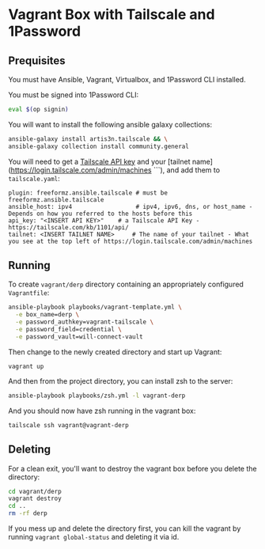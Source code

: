 
# Vagrant Box with Tailscale and 1Password

## Prequisites

You must have Ansible, Vagrant, Virtualbox, and 1Password CLI installed.

You must be signed into 1Password CLI:

```bash
eval $(op signin)
```

You will want to install the following ansible galaxy collections:

```bash
ansible-galaxy install artis3n.tailscale && \
ansible-galaxy collection install community.general
```

You will need to get a [Tailscale API key](https://tailscale.com/kb/1101/api/) and your [tailnet name](https://login.tailscale.com/admin/machines
```), and add them to `tailscale.yaml`:

```
plugin: freeformz.ansible.tailscale # must be freeformz.ansible.tailscale
ansible_host: ipv4                  # ipv4, ipv6, dns, or host_name - Depends on how you referred to the hosts before this
api_key: "<INSERT API KEY>"    # a Tailscale API Key - https://tailscale.com/kb/1101/api/
tailnet: <INSERT TAILNET NAME>     # The name of your tailnet - What you see at the top left of https://login.tailscale.com/admin/machines
```

## Running

To create `vagrant/derp` directory containing an appropriately configured `Vagrantfile`:

```bash
ansible-playbook playbooks/vagrant-template.yml \
  -e box_name=derp \
  -e password_authkey=vagrant-tailscale \
  -e password_field=credential \
  -e password_vault=will-connect-vault 
```

Then change to the newly created directory and start up Vagrant:

```
vagrant up
```

And then from the project directory, you can install zsh to the server:

```bash
ansible-playbook playbooks/zsh.yml -l vagrant-derp
```

And you should now have zsh running in the vagrant box:

```
tailscale ssh vagrant@vagrant-derp
```

## Deleting

For a clean exit, you'll want to destroy the vagrant box before you delete the directory:

```bash
cd vagrant/derp
vagrant destroy
cd ..
rm -rf derp
```

If you mess up and delete the directory first, you can kill the vagrant by running `vagrant global-status` and deleting it via id.
